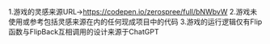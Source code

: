 1.游戏的灵感来源URL->https://codepen.io/zerospree/full/bNWbvW
2.游戏未使用或参考包括灵感来源在内的任何现成项目中的代码
3.游戏的运行逻辑仅有Flip函数与FlipBack互相调用的设计来源于ChatGPT
